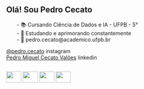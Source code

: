 ## Olá! Sou Pedro Cecato
<p>
  &emsp;&emsp;- 📚 Cursando Ciência de Dados e IA - UFPB - 5°
  <br>
  &emsp;&emsp;- 🧠 Estudando e aprimorando constantemente
  <br>
  &emsp;&emsp;- 📩 pedro.cecato@academico.ufpb.br
</p>
<p>
  <a href="https://www.instagram.com/pedro.cecato/">@pedro.cecato</a>  instagram
  <br>
  <a href="https://www.linkedin.com/in/pedro-miguel-cecato-valoes-b7a473284/">Pedro Miguel Cecato Valões</a>  linkedin
</p>

##
<div>
  <img align='center' height='30' width='40' src="https://cdn.jsdelivr.net/gh/devicons/devicon@latest/icons/python/python-original.svg" />
  <img align='center' height='30' width='40' src="https://cdn.jsdelivr.net/gh/devicons/devicon@latest/icons/c/c-plain.svg" />
  <img align='center' height='30' width='40' src="https://cdn.jsdelivr.net/gh/devicons/devicon@latest/icons/jupyter/jupyter-original.svg" />
  <img align='center' height='30' width='40' src="https://cdn.jsdelivr.net/gh/devicons/devicon@latest/icons/cplusplus/cplusplus-original.svg" />
<div>
